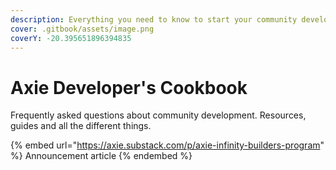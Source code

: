 ```yaml
---
description: Everything you need to know to start your community development adventure
cover: .gitbook/assets/image.png
coverY: -20.395651896394835
---
```


# Axie Developer's Cookbook

Frequently asked questions about community development. Resources, guides and all the different things.

{% embed url="https://axie.substack.com/p/axie-infinity-builders-program" %}
Announcement article
{% endembed %}
